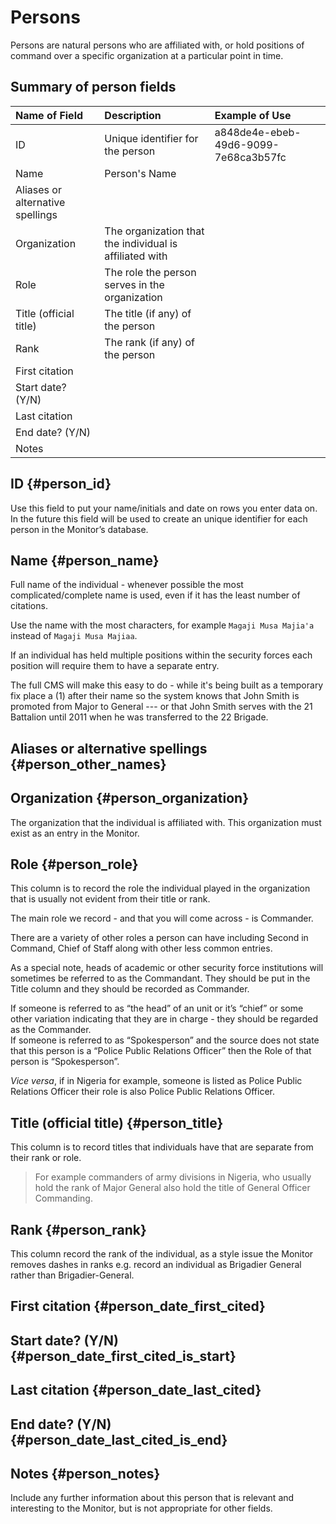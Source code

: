 # Persons

Persons are natural persons who are affiliated with, or hold positions of command over a specific organization at a particular point in time.

## Summary of person fields

| Name of Field | Description | Example of Use |
| :--- | :--- | :--- |
| ID | Unique identifier for the person | a848de4e-ebeb-49d6-9099-7e68ca3b57fc |
| Name | Person's Name |  |
| Aliases or alternative spellings |  |  |
| Organization | The organization that the individual is affiliated with |  |
| Role | The role the person serves in the organization |  |
| Title \(official title\) | The title \(if any\) of the person |  |
| Rank | The rank \(if any\) of the person |  |
| First citation |  |  |
| Start date? \(Y/N\) |  |  |
| Last citation |  |  |
| End date? \(Y/N\) |  |  |
| Notes |  |  |

## ID {#person_id}

Use this field to put your name/initials and date on rows you enter data on. In the future this field will be used to create an unique identifier for each person in the Monitor’s database.

## Name {#person_name}

Full name of the individual - whenever possible the most complicated/complete name is used, even if it has the least number of citations.

Use the name with the most characters, for example `Magaji Musa Majia'a` instead of `Magaji Musa Majiaa`.

If an individual has held multiple positions within the security forces each position will require them to have a separate entry.

The full CMS will make this easy to do - while it's being built as a temporary fix place a \(1\) after their name so the system knows that John Smith is promoted from Major to General --- or that John Smith serves with the 21 Battalion until 2011 when he was transferred to the 22 Brigade.

## Aliases or alternative spellings {#person_other_names}

## Organization {#person_organization}

The organization that the individual is affiliated with. This organization must exist as an entry in the Monitor.

## Role {#person_role}

This column is to record the role the individual played in the organization that is usually not evident from their title or rank.

The main role we record - and that you will come across - is Commander.

There are a variety of other roles a person can have including Second in Command, Chief of Staff along with other less common entries.

As a special note, heads of academic or other security force institutions will sometimes be referred to as the Commandant. They should be put in the Title column and they should be recorded as Commander.

If someone is referred to as “the head” of an unit or it’s “chief” or some other variation indicating that they are in charge - they should be regarded as the Commander.  
If someone is referred to as “Spokesperson” and the source does not state that this person is a “Police Public Relations Officer” then the Role of that person is “Spokesperson”.

_Vice versa_, if in Nigeria for example, someone is listed as Police Public Relations Officer their role is also Police Public Relations Officer.

## Title \(official title\) {#person_title}

This column is to record titles that individuals have that are separate from their rank or role.

> For example commanders of army divisions in Nigeria, who usually hold the rank of Major General also hold the title of General Officer Commanding.

## Rank {#person_rank}

This column record the rank of the individual, as a style issue the Monitor removes dashes in ranks e.g. record an individual as Brigadier General rather than Brigadier-General.

## First citation {#person_date_first_cited}

## Start date? \(Y/N\) {#person_date_first_cited_is_start}

## Last citation {#person_date_last_cited}

## End date? \(Y/N\) {#person_date_last_cited_is_end}

## Notes {#person_notes}

Include any further information about this person that is relevant and interesting to the Monitor, but is not appropriate for other fields.

